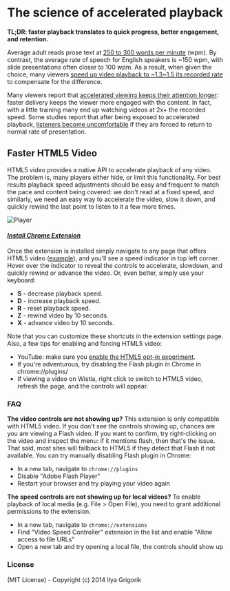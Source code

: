 # The science of accelerated playback

**TL;DR: faster playback translates to quick progress, better engagement, and retention.**

Average adult reads prose text at [250 to 300 words per minute](http://www.paperbecause.com/PIOP/files/f7/f7bb6bc5-2c4a-466f-9ae7-b483a2c0dca4.pdf) (wpm). By contrast, the average rate of speech for English speakers is ~150 wpm, with slide presentations often closer to 100 wpm. As a result, when given the choice, many viewers [speed up video playback to ~1.3~1.5 its recorded rate](http://research.microsoft.com/en-us/um/people/lhe/papers/chi99.tc.pdf) to compensate for the difference.

Many viewers report that [accelerated viewing keeps their attention longer](http://www.enounce.com/docs/BYUPaper020319.pdf): faster delivery keeps the viewer more engaged with the content. In fact, with a little training many end up watching videos at 2x+ the recorded speed. Some studies report that after being exposed to accelerated playback, [listeners become uncomfortable](http://xenia.media.mit.edu/~barons/html/avios92.html#beasleyalteredspeech) if they are forced to return to normal rate of presentation.


## Faster HTML5 Video

HTML5 video provides a native API to accelerate playback of any video. The problem is, many players either hide, or limit this functionality. For best results playback speed adjustments should be easy and frequent to match the pace and content being covered: we don't read at a fixed speed, and similarly, we need an easy way to accelerate the video, slow it down, and quickly rewind the last point to listen to it a few more times.

![Player](https://lh5.googleusercontent.com/ubqr74funulW1oj_SEDFQBpj_hE26j3aR5G9wfoAZlo1u029_vM9_tlV_f27AvTVWXcB2Hfy81I=s640)

#### *[Install Chrome Extension](https://chrome.google.com/webstore/detail/video-speed-controller/nffaoalbilbmmfgbnbgppjihopabppdk)*

Once the extension is installed simply navigate to any page that offers HTML5 video ([example](http://www.youtube.com/watch?v=E9FxNzv1Tr8)), and you'll see a speed indicator in top left corner. Hover over the indicator to reveal the controls to accelerate, slowdown, and quickly rewind or advance the video. Or, even better, simply use your keyboard:

* **S** - decrease playback speed.
* **D** - increase playback speed.
* **R** - reset playback speed.
* **Z** - rewind video by 10 seconds.
* **X** - advance video by 10 seconds.

Note that you can customize these shortcuts in the extension settings page. Also, a few tips for enabling and forcing HTML5 video:

 * YouTube: make sure you [enable the HTML5 opt-in experiment](http://www.youtube.com/html5).
 * If you're adventurous, try disabling the Flash plugin in Chrome in chrome://plugins/
 * If viewing a video on Wistia, right click to switch to HTML5 video, refresh the page, and the controls will appear. 

### FAQ

**The video controls are not showing up?** This extension is only compatible with HTML5 video. If you don't see the controls showing up, chances are you are viewing a Flash video. If you want to confirm, try right-clicking on the video and inspect the menu: if it mentions flash, then that's the issue. That said, most sites will fallback to HTML5 if they detect that Flash it not available. You can try manually disabling Flash plugin in Chrome:

* In a new tab, navigate to `chrome://plugins`
* Disable "Adobe Flash Player"
* Restart your browser and try playing your video again

**The speed controls are not showing up for local videos?** To enable playback of local media (e.g. File > Open File), you need to grant additional permissions to the extension.

* In a new tab, navigate to `chrome://extensions`
* Find "Video Speed Controller" extension in the list and enable "Allow access to file URLs"
* Open a new tab and try opening a local file, the controls should show up

### License

(MIT License) - Copyright (c) 2014 Ilya Grigorik
